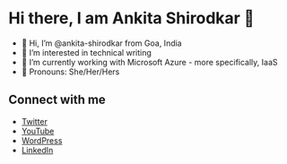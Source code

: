 # Hi there, I am Ankita Shirodkar 👋

- 👋 Hi, I’m @ankita-shirodkar from Goa, India 
- 👀 I’m interested in technical writing
- 🌱 I’m currently working with Microsoft Azure - more specifically, IaaS
- 👩 Pronouns: She/Her/Hers

## Connect with me

- [Twitter](https://twitter.com/mediocreankita)
- [YouTube](https://www.youtube.com/c/AnkitasKitchenGoa/videos)
- [WordPress](https://ankitaskitchen.food.blog/)
- [LinkedIn](https://www.linkedin.com/in/ankita-shirodkar-480b52169)

<!---
ankita-shirodkar/ankita-shirodkar is a ✨ special ✨ repository because its `README.md` (this file) appears on your GitHub profile.
You can click the Preview link to take a look at your changes.
--->
